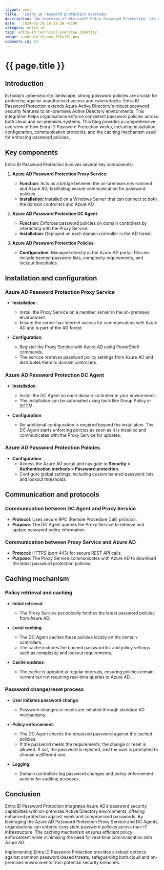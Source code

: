 ```yaml
---
layout: post
title:  "Entra ID Password protection overview"
description: "An overview of Microsoft Entra Password Protection: its components, how they interrelate and how they work with the password processes in Active Directory"
date:   2024-02-29 16:59:39 +0100
category: entra-id
tags: entra-id technical-overview identity
image: \android-chrome-192x192.png
comments_id: 12
---
```

<h1>{{ page.title }}</h1>

## Introduction

In today’s cybersecurity landscape, strong password policies are crucial for protecting against unauthorised access and cyberattacks. Entra ID Password Protection extends Azure Active Directory's robust password security features to on-premises Active Directory environments. This integration helps organisations enforce consistent password policies across both cloud and on-premises systems. This blog provides a comprehensive overview of how Entra ID Password Protection works, including installation, configuration, communication protocols, and the caching mechanism used for enforcing password policies.

## Key components

Entra ID Password Protection involves several key components:

1. **Azure AD Password Protection Proxy Service**:
   - **Function**: Acts as a bridge between the on-premises environment and Azure AD, facilitating secure communication for password policies.
   - **Installation**: Installed on a Windows Server that can connect to both the domain controllers and Azure AD.

2. **Azure AD Password Protection DC Agent**:
   - **Function**: Enforces password policies on domain controllers by interacting with the Proxy Service.
   - **Installation**: Deployed on each domain controller in the AD forest.

3. **Azure AD Password Protection Policies**:
   - **Configuration**: Managed directly in the Azure AD portal. Policies include banned password lists, complexity requirements, and lockout thresholds.

## Installation and configuration

### Azure AD Password Protection Proxy Service

- **Installation**:
  - Install the Proxy Service on a member server in the on-premises environment.
  - Ensure the server has internet access for communication with Azure AD and is part of the AD forest.

- **Configuration**:
  - Register the Proxy Service with Azure AD using PowerShell commands.
  - The service retrieves password policy settings from Azure AD and distributes them to domain controllers.

### Azure AD Password Protection DC Agent

- **Installation**:
  - Install the DC Agent on each domain controller in your environment.
  - The installation can be automated using tools like Group Policy or SCCM.

- **Configuration**:
  - No additional configuration is required beyond the installation. The DC Agent starts enforcing policies as soon as it is installed and communicates with the Proxy Service for updates.

### Azure AD Password Protection Policies

- **Configuration**:
  - Access the Azure AD portal and navigate to **Security > Authentication methods > Password protection**.
  - Configure global settings, including custom banned password lists and lockout thresholds.

## Communication and protocols

### Communication between DC Agent and Proxy Service

- **Protocol**: Uses secure RPC (Remote Procedure Call) protocol.
- **Purpose**: The DC Agent queries the Proxy Service to retrieve and update password policy information.

### Communication between Proxy Service and Azure AD

- **Protocol**: HTTPS (port 443) for secure REST API calls.
- **Purpose**: The Proxy Service communicates with Azure AD to download the latest password protection policies.

## Caching mechanism

### Policy retrieval and caching

- **Initial retrieval**:
  - The Proxy Service periodically fetches the latest password policies from Azure AD.

- **Local caching**:
  - The DC Agent caches these policies locally on the domain controllers.
  - The cache includes the banned password list and policy settings such as complexity and lockout requirements.

- **Cache updates**:
  - The cache is updated at regular intervals, ensuring policies remain current but not requiring real-time queries to Azure AD.

### Password change/reset process

- **User initiates password change**:
  - Password changes or resets are initiated through standard AD mechanisms.

- **Policy enforcement**:
  - The DC Agent checks the proposed password against the cached policies.
  - If the password meets the requirements, the change or reset is allowed. If not, the password is rejected, and the user is prompted to choose a different one.

- **Logging**:
  - Domain controllers log password changes and policy enforcement actions for auditing purposes.

## Conclusion

Entra ID Password Protection integrates Azure AD’s password security capabilities with on-premises Active Directory environments, offering enhanced protection against weak and compromised passwords. By leveraging the Azure AD Password Protection Proxy Service and DC Agents, organisations can enforce consistent password policies across their IT infrastructure. The caching mechanism ensures efficient policy enforcement while minimising the need for real-time communication with Azure AD.

Implementing Entra ID Password Protection provides a robust defence against common password-based threats, safeguarding both cloud and on-premises environments from potential security breaches.
